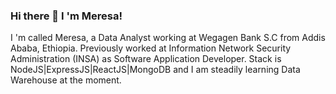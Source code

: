### Hi there 👋 I 'm Meresa! 
I 'm called Meresa, a Data Analyst working at Wegagen Bank S.C from Addis Ababa, Ethiopia. Previously worked at Information Network Security Administration (INSA) as Software Application Developer. Stack is NodeJS|ExpressJS|ReactJS|MongoDB and I am steadily learning Data Warehouse at the moment.
<!--
**Meresa16/Meresa16** is a ✨ _special_ ✨ repository because its `README.md` (this file) appears on your GitHub profile.



. 🔭 I’m currently working at Wegagen Bank as Data Analyst
- 🌱 I’m currently learning  Data Warehouse 
- 🤝 I 'm avilable for freelancing.
- 📫 How to reach me meresagidey0938@gmail.com 
- 📄 Know about my experiences

-->
